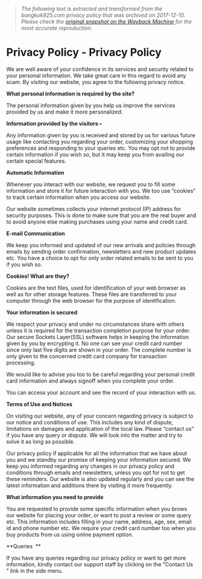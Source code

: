 > *The following text is extracted and transformed from the bangkok925.com privacy policy that was archived on 2017-12-10. Please check the [original snapshot on the Wayback Machine](https://web.archive.org/web/20171210080214id_/http%3A//bangkok925.com/privacy-policy-jewelry-wholesale-information-2.html) for the most accurate reproduction.*

# Privacy Policy - Privacy Policy

We are well aware of your confidence in its services and security related to your personal information. We take great care in this regard to avoid any scam. By visiting our website, you agree to the following privacy notice.

**What personal information is required by the site?**

The personal information given by you help us improve the services provided by us and make it more personalized.

**Information provided by the visitors –**

Any information given by you is received and stored by us for various future usage like contacting you regarding your order, customizing your shopping preferences and responding to your queries etc. You may opt not to provide certain information if you wish so, but it may keep you from availing our certain special features.

**Automatic Information**

Whenever you interact with our website, we request you to fill some information and store it for future interaction with you. We too use “cookies” to track certain information when you access our website.

Our website sometimes collects your internet protocol (IP) address for security purposes. This is done to make sure that you are the real buyer and to avoid anyone else making purchases using your name and credit card.

**E-mail Communication**

We keep you informed and updated of our new arrivals and policies through emails by sending order confirmation, newsletters and new product updates etc. You have a choice to opt for only order related emails to be sent to you if you wish so.

**Cookies! What are they?**

Cookies are the text files, used for identification of your web browser as well as for other storage features. These files are transferred to your computer through the web browser for the purpose of identification.

**Your information is secured**

We respect your privacy and under no circumstances share with others unless it is required for the transaction completion purpose for your order. Our secure Sockets Layer(SSL) software helps in keeping the information given by you by encrypting it. No one can see your credit card number since only last five digits are shown in your order. The complete number is only given to the concerned credit card company for transaction processing.

We would like to advise you too to be careful regarding your personal credit card information and always signoff when you complete your order. 

You can access your account and see the record of your interaction with us.

**Terms of Use and Notices**

On visiting our website, any of your concern regarding privacy is subject to our notice and conditions of use. This includes any kind of dispute, limitations on damages and application of the local law. Please “contact us” if you have any query or dispute. We will look into the matter and try to solve it as long as possible. 

Our privacy policy if applicable for all the information that we have about you and we standby our promise of keeping your information secured. We keep you informed regarding any changes in our privacy policy and conditions through emails and newsletters, unless you opt for not to get these reminders. Our website is also updated regularly and you can see the latest information and additions there by visiting it more frequently. 

**What information you need to provide**

You are requested to provide some specific information when you brows our website for placing your order, or want to post a review or some query etc. This information includes filling in your name, address, age, sex, email id and phone number etc. We require your credit card number too when you buy products from us using online payment option.

**Queries  **

If you have any queries regarding our privacy policy or want to get more information, kindly contact our support staff by clicking on the "Contact Us " link in the side menu.
